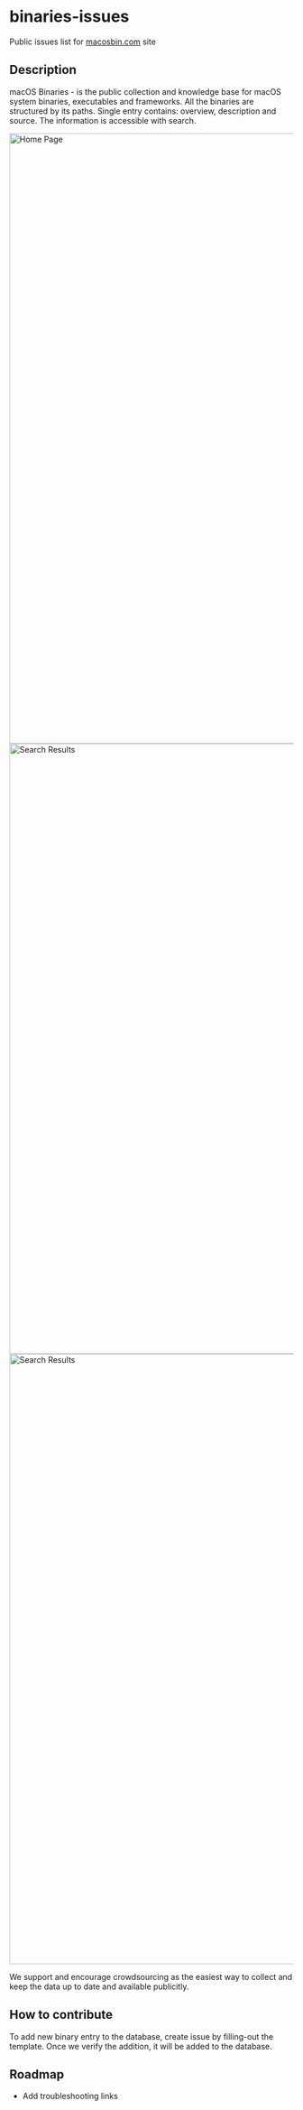 # binaries-issues
Public issues list for [macosbin.com](https://macosbin.com) site

## Description

macOS Binaries - is the public collection and knowledge base for macOS system binaries, executables and frameworks. All the binaries are structured by its paths. Single entry contains: overview, description and source.
The information is accessible with search.

<img width="1082" alt="Home Page" src="https://user-images.githubusercontent.com/1411778/214269502-e9a104d4-3206-413d-a418-3ebb0d8464a6.png">
<img width="1082" alt="Search Results" src="https://user-images.githubusercontent.com/1411778/214270913-95a3994b-6ea5-4f49-8ff5-bcd4b29c63ac.png">
<img width="1082" alt="Search Results" src="https://user-images.githubusercontent.com/1411778/214270898-0b0420f6-d2ca-4aca-91b2-624a69ff7876.png">

We support and encourage crowdsourcing as the easiest way to collect and keep the data up to date and available publicitly. 

## How to contribute

To add new binary entry to the database, create issue by filling-out the template. Once we verify the addition, it will be added to the database. 

## Roadmap

* Add troubleshooting links

